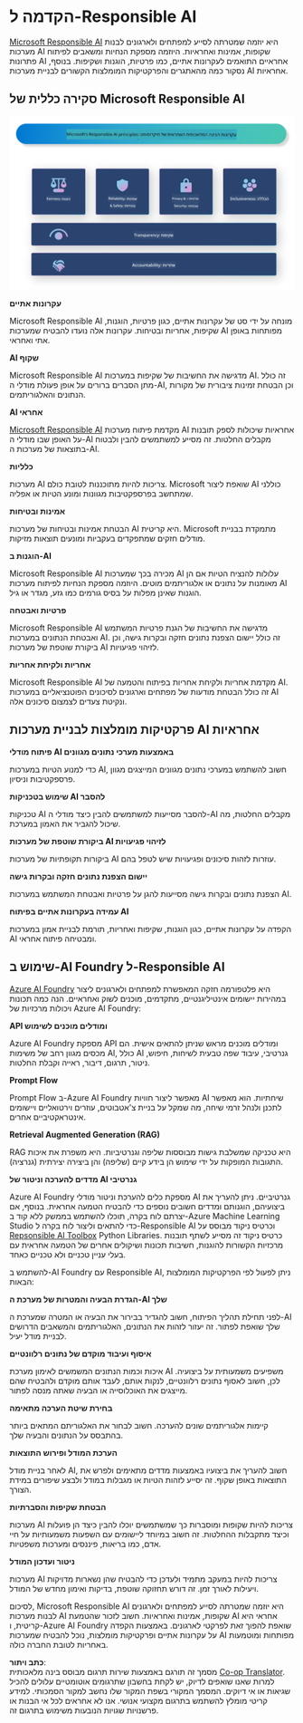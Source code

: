 <!--
CO_OP_TRANSLATOR_METADATA:
{
  "original_hash": "805b96b20152936d8f4c587d90d6e06e",
  "translation_date": "2025-05-09T15:39:52+00:00",
  "source_file": "md/01.Introduction/05/ResponsibleAI.md",
  "language_code": "he"
}
-->
# **הקדמה ל-Responsible AI**

[Microsoft Responsible AI](https://www.microsoft.com/ai/responsible-ai?WT.mc_id=aiml-138114-kinfeylo) היא יוזמה שמטרתה לסייע למפתחים ולארגונים לבנות מערכות AI שקופות, אמינות ואחראיות. היוזמה מספקת הנחיות ומשאבים לפיתוח פתרונות AI אחראיים התואמים לעקרונות אתיים, כמו פרטיות, הוגנות ושקיפות. בנוסף, נסקור כמה מהאתגרים והפרקטיקות המומלצות הקשורים לבניית מערכות AI אחראיות.

## סקירה כללית של Microsoft Responsible AI

![RAIPrinciples](../../../../../translated_images/RAIPrinciples.e40f2a169a854832e885ce2659f3a913cfb393fa59b595ed57cfae9119694eb7.he.png)

**עקרונות אתיים**

Microsoft Responsible AI מונחה על ידי סט של עקרונות אתיים, כגון פרטיות, הוגנות, שקיפות, אחריות ובטיחות. עקרונות אלה נועדו להבטיח שמערכות AI מפותחות באופן אתי ואחראי.

**AI שקוף**

Microsoft Responsible AI מדגישה את החשיבות של שקיפות במערכות AI. זה כולל מתן הסברים ברורים על אופן פעולת מודלי ה-AI, וכן הבטחת זמינות ציבורית של מקורות הנתונים והאלגוריתמים.

**AI אחראי**

[Microsoft Responsible AI](https://www.microsoft.com/ai/responsible-ai?WT.mc_id=aiml-138114-kinfeylo) מקדמת פיתוח מערכות AI אחראיות שיכולות לספק תובנות על האופן שבו מודלי ה-AI מקבלים החלטות. זה מסייע למשתמשים להבין ולבטוח בתוצאות של מערכות ה-AI.

**כלליות**

מערכות AI צריכות להיות מתוכננות לטובת כולם. Microsoft שואפת ליצור AI כוללני שמתחשב בפרספקטיבות מגוונות ומונע הטיות או אפליה.

**אמינות ובטיחות**

הבטחת אמינות ובטיחות של מערכות AI היא קריטית. Microsoft מתמקדת בבניית מודלים חזקים שמתפקדים בעקביות ומונעים תוצאות מזיקות.

**הוגנות ב-AI**

Microsoft Responsible AI מכירה בכך שמערכות AI עלולות להנציח הטיות אם הן מאומנות על נתונים או אלגוריתמים מוטים. היוזמה מספקת הנחיות לפיתוח מערכות AI הוגנות שאינן מפלות על בסיס גורמים כמו גזע, מגדר או גיל.

**פרטיות ואבטחה**

Microsoft Responsible AI מדגישה את החשיבות של הגנת פרטיות המשתמש ואבטחת הנתונים במערכות AI. זה כולל יישום הצפנת נתונים חזקה ובקרות גישה, וכן ביקורת שוטפת של מערכות AI לזיהוי פגיעויות.

**אחריות ולקיחת אחריות**

Microsoft Responsible AI מקדמת אחריות ולקיחת אחריות בפיתוח והטמעה של AI. זה כולל הבטחת מודעות של מפתחים וארגונים לסיכונים הפוטנציאליים במערכות AI ונקיטת צעדים לצמצום סיכונים אלה.

## פרקטיקות מומלצות לבניית מערכות AI אחראיות

**פיתוח מודלי AI באמצעות מערכי נתונים מגוונים**

כדי למנוע הטיות במערכות AI, חשוב להשתמש במערכי נתונים מגוונים המייצגים מגוון פרספקטיבות וניסיון.

**שימוש בטכניקות AI להסבר**

טכניקות AI להסבר מסייעות למשתמשים להבין כיצד מודלי ה-AI מקבלים החלטות, מה שיכול להגביר את האמון במערכת.

**ביקורת שוטפת של מערכות AI לזיהוי פגיעויות**

ביקורות תקופתיות של מערכות AI עוזרות לזהות סיכונים ופגיעויות שיש לטפל בהם.

**יישום הצפנת נתונים חזקה ובקרות גישה**

הצפנת נתונים ובקרות גישה מסייעות להגן על פרטיות ואבטחת המשתמש במערכות AI.

**עמידה בעקרונות אתיים בפיתוח AI**

הקפדה על עקרונות אתיים, כגון הוגנות, שקיפות ואחריות, תורמת לבניית אמון במערכות AI ומבטיחה פיתוח אחראי.

## שימוש ב-AI Foundry ל-Responsible AI

[Azure AI Foundry](https://ai.azure.com?WT.mc_id=aiml-138114-kinfeylo) היא פלטפורמה חזקה המאפשרת למפתחים ולארגונים ליצור במהירות יישומים אינטיליגנטיים, מתקדמים, מוכנים לשוק ואחראיים. הנה כמה תכונות ויכולות מרכזיות של Azure AI Foundry:

**API ומודלים מוכנים לשימוש**

Azure AI Foundry מספקת API ומודלים מוכנים מראש שניתן להתאים אישית. הם מכסים מגוון רחב של משימות AI, כולל AI גנרטיבי, עיבוד שפה טבעית לשיחות, חיפוש, ניטור, תרגום, דיבור, ראייה וקבלת החלטות.

**Prompt Flow**

Prompt Flow ב-Azure AI Foundry מאפשר ליצור חוויות AI שיחתיות. הוא מאפשר לתכנן ולנהל זרמי שיחה, מה שמקל על בניית צ'אטבוטים, עוזרים וירטואליים ויישומים אינטראקטיביים אחרים.

**Retrieval Augmented Generation (RAG)**

RAG היא טכניקה שמשלבת גישות מבוססות שליפה וגנרטיביות. היא משפרת את איכות התגובות המופקות על ידי שימוש הן בידע קיים (שליפה) והן ביצירה יצירתית (גנרציה).

**מדדים להערכה וניטור של AI גנרטיבי**

Azure AI Foundry מספקת כלים להערכת וניטור מודלי AI גנרטיביים. ניתן להעריך את ביצועיהם, הוגנותם ומדדים חשובים נוספים כדי להבטיח הטמעה אחראית. בנוסף, אם יצרתם לוח בקרה, תוכלו להשתמש בממשק ללא קוד ב-Azure Machine Learning Studio כדי להתאים וליצור לוח בקרה ל-Responsible AI וכרטיס ניקוד מבוסס על [Repsonsible AI Toolbox](https://responsibleaitoolbox.ai/?WT.mc_id=aiml-138114-kinfeylo) Python Libraries. כרטיס ניקוד זה מסייע לשתף תובנות מרכזיות הקשורות להוגנות, חשיבות תכונות ושיקולים אחרים של הטמעה אחראית עם בעלי עניין טכניים ולא טכניים כאחד.

להשתמש ב-AI Foundry עם Responsible AI, ניתן לפעול לפי הפרקטיקות המומלצות הבאות:

**הגדרת הבעיה והמטרות של מערכת ה-AI שלך**

לפני תחילת תהליך הפיתוח, חשוב להגדיר בבירור את הבעיה או המטרה שמערכת ה-AI שלך שואפת לפתור. זה יעזור לזהות את הנתונים, האלגוריתמים והמשאבים הדרושים לבניית מודל יעיל.

**איסוף ועיבוד מוקדם של נתונים רלוונטיים**

איכות וכמות הנתונים המשמשים לאימון מערכת AI משפיעים משמעותית על ביצועיה. לכן, חשוב לאסוף נתונים רלוונטיים, לנקות אותם, לעבד אותם מוקדם ולהבטיח שהם מייצגים את האוכלוסייה או הבעיה שאתה מנסה לפתור.

**בחירת שיטת הערכה מתאימה**

קיימות אלגוריתמים שונים להערכה. חשוב לבחור את האלגוריתם המתאים ביותר בהתבסס על הנתונים והבעיה שלך.

**הערכת המודל ופירוש התוצאות**

לאחר בניית מודל AI, חשוב להעריך את ביצועיו באמצעות מדדים מתאימים ולפרש את התוצאות באופן שקוף. זה יסייע לזהות הטיות או מגבלות במודל ולבצע שיפורים במידת הצורך.

**הבטחת שקיפות והסברתיות**

מערכות AI צריכות להיות שקופות ומוסברות כך שמשתמשים יוכלו להבין כיצד הן פועלות וכיצד מתקבלות ההחלטות. זה חשוב במיוחד ליישומים עם השפעות משמעותיות על חיי אדם, כמו בריאות, פיננסים ומערכות משפטיות.

**ניטור ועדכון המודל**

מערכות AI צריכות להיות במעקב מתמיד ולעדכן כדי להבטיח שהן נשארות מדויקות ויעילות לאורך זמן. זה דורש תחזוקה שוטפת, בדיקות ואימון מחדש של המודל.

לסיכום, Microsoft Responsible AI היא יוזמה שמטרתה לסייע למפתחים ולארגונים לבנות מערכות AI שקופות, אמינות ואחראיות. חשוב לזכור שהטמעת AI אחראי היא קריטית, ו-Azure AI Foundry שואפת להפוך זאת לפרקטי לארגונים. באמצעות הקפדה על עקרונות אתיים ופרקטיקות מומלצות, נוכל להבטיח שמערכות AI מפותחות ומוטמעות באחריות לטובת החברה כולה.

**כתב ויתור**:  
מסמך זה תורגם באמצעות שירות תרגום מבוסס בינה מלאכותית [Co-op Translator](https://github.com/Azure/co-op-translator). למרות שאנו שואפים לדיוק, יש לקחת בחשבון שתרגומים אוטומטיים עלולים להכיל שגיאות או אי דיוקים. המסמך המקורי בשפת המקור שלו נחשב למקור הסמכותי. למידע קריטי מומלץ להשתמש בתרגום מקצועי אנושי. אנו לא אחראים לכל אי הבנות או פרשנויות שגויות הנובעות משימוש בתרגום זה.